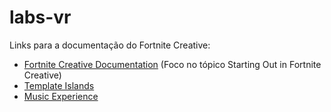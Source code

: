 # labs-vr
Links para a documentação do Fortnite Creative:

- [Fortnite Creative Documentation](https://www.fortnite.com/en-US/creative/docs) (Foco no tópico Starting Out in Fortnite Creative)
- [Template Islands](https://www.fortnite.com/en-US/creative/docs/template-islands-in-fortnite-creative)
- [Music Experience](https://www.fortnite.com/en-US/creative/docs/create-a-music-experience-in-fortnite-creative)
